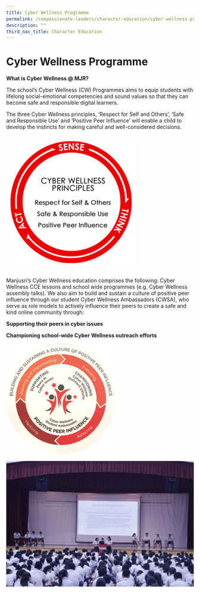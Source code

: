 ```yaml
---
title: Cyber Wellness Programme
permalink: /compassionate-leaders/character-education/cyber-wellness-programme/
description: ""
third_nav_title: Character Education
---
```

# **Cyber Wellness Programme**

 **<b>What is Cyber Wellness @ MJR? </b>** 

The school’s Cyber Wellness (CW) Programmes aims to equip students with lifelong social-emotional competencies and sound values so that they can become safe and responsible digital learners.  
  
The three Cyber Wellness principles, ‘Respect for Self and Others’, ‘Safe and Responsible Use’ and ‘Positive Peer Influence’ will enable a child to develop the instincts for making careful and well-considered decisions.

![](/images/Compassionate%20Leaders/cyber1.png)


Manjusri’s Cyber Wellness education comprises the following: Cyber Wellness CCE lessons and school wide programmes (e.g. Cyber Wellness assembly talks). We also aim to build and sustain a culture of positive peer influence through our student Cyber Wellness Ambassadors (CWSA), who serve as role models to actively influence their peers to create a safe and kind online community through:  

**Supporting their peers in cyber issues**

**Championing school-wide Cyber Wellness outreach efforts**

![](/images/Compassionate%20Leaders/cyber2.png)


![](/images/Compassionate%20Leaders/_MG_6539.jpg)